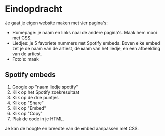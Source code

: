 # Eindopdracht

Je gaat je eigen website maken met vier pagina's:
* Homepage: je naam en links naar de andere pagina's. Maak hem mooi met CSS.
* Liedjes: je 5 favoriete nummers met Spotify embeds. Boven elke embed zet je de naam van de artiest,
  de naam van het liedje, en een afbeelding van de artiest. 
* Foto's: maak 

## Spotify embeds
1. Google op "naam liedje spotify"
2. Klik op het Spotify zoekresultaat
3. Klik op de drie puntjes
4. Klik op "Share"
5. Klik op "Embed"
6. Klik op "Copy"
7. Plak de code in je HTML.

Je kan de hoogte en breedte van de embed aanpassen met CSS.